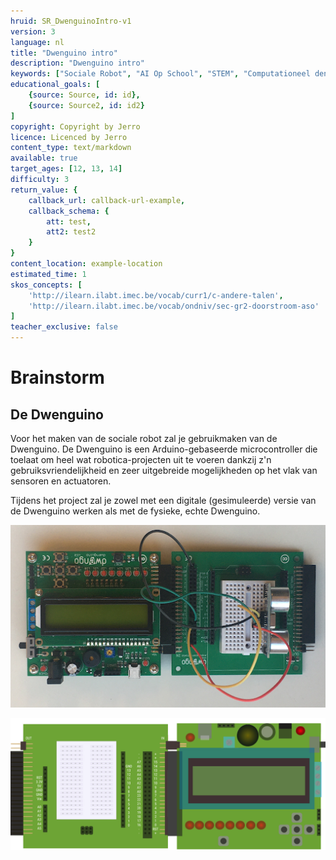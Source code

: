 ```yaml
---
hruid: SR_DwenguinoIntro-v1
version: 3
language: nl
title: "Dwenguino intro"
description: "Dwenguino intro"
keywords: ["Sociale Robot", "AI Op School", "STEM", "Computationeel denken", "Grafisch programmeren"]
educational_goals: [
    {source: Source, id: id}, 
    {source: Source2, id: id2}
]
copyright: Copyright by Jerro
licence: Licenced by Jerro
content_type: text/markdown
available: true
target_ages: [12, 13, 14]
difficulty: 3
return_value: {
    callback_url: callback-url-example,
    callback_schema: {
        att: test,
        att2: test2
    }
}
content_location: example-location
estimated_time: 1
skos_concepts: [
    'http://ilearn.ilabt.imec.be/vocab/curr1/c-andere-talen', 
    'http://ilearn.ilabt.imec.be/vocab/ondniv/sec-gr2-doorstroom-aso'
]
teacher_exclusive: false
---
```

# Brainstorm
## De Dwenguino

Voor het maken van de sociale robot zal je gebruikmaken van de Dwenguino. De Dwenguino is een Arduino-gebaseerde microcontroller die toelaat om heel wat robotica-projecten uit te voeren dankzij z'n gebruiksvriendelijkheid en zeer uitgebreide mogelijkheden op het vlak van sensoren en actuatoren.

Tijdens het project zal je zowel met een digitale (gesimuleerde) versie van de Dwenguino werken als met de fysieke, echte Dwenguino.

![moederbordje](embed/moederbordje.png "moederbordje")  

![schema moederbordje](embed/breadboard_improved_version_3.png "schema moederbordje")